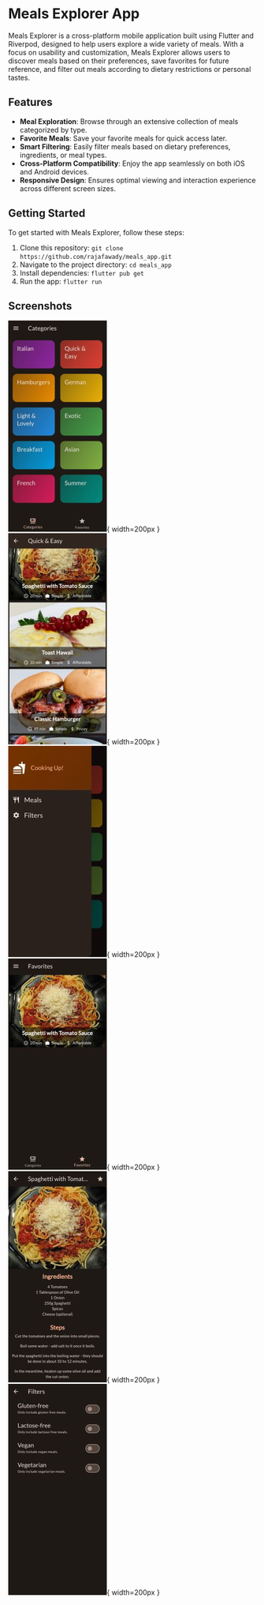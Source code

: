 # Meals Explorer App

Meals Explorer is a cross-platform mobile application built using Flutter and Riverpod, designed to help users explore a wide variety of meals. With a focus on usability and customization, Meals Explorer allows users to discover meals based on their preferences, save favorites for future reference, and filter out meals according to dietary restrictions or personal tastes.

## Features

- **Meal Exploration**: Browse through an extensive collection of meals categorized by type.
- **Favorite Meals**: Save your favorite meals for quick access later.
- **Smart Filtering**: Easily filter meals based on dietary preferences, ingredients, or meal types.
- **Cross-Platform Compatibility**: Enjoy the app seamlessly on both iOS and Android devices.
- **Responsive Design**: Ensures optimal viewing and interaction experience across different screen sizes.

## Getting Started

To get started with Meals Explorer, follow these steps:

1. Clone this repository: `git clone https://github.com/rajafawady/meals_app.git`
2. Navigate to the project directory: `cd meals_app`
3. Install dependencies: `flutter pub get`
4. Run the app: `flutter run`

## Screenshots

![Screenshot 1](screenshots/Screenshot_20240426_172641.jpg){ width=200px }
![Screenshot 3](screenshots/Screenshot_20240426_172727.jpg){ width=200px }
![Screenshot 2](screenshots/Screenshot_20240426_172650.jpg){ width=200px }
![Screenshot 4](screenshots/Screenshot_20240426_172658.jpg){ width=200px }
![Screenshot 5](screenshots/Screenshot_20240426_172707.jpg){ width=200px }
![Screenshot 6](screenshots/Screenshot_20240426_172732.jpg){ width=200px }

